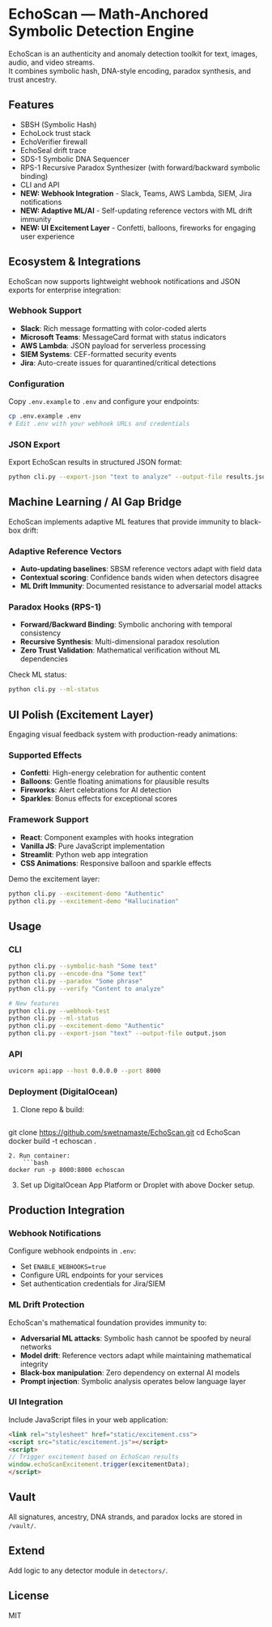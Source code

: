 # EchoScan — Math-Anchored Symbolic Detection Engine

EchoScan is an authenticity and anomaly detection toolkit for text, images, audio, and video streams.  
It combines symbolic hash, DNA-style encoding, paradox synthesis, and trust ancestry.

## Features

- SBSH (Symbolic Hash)
- EchoLock trust stack
- EchoVerifier firewall
- EchoSeal drift trace
- SDS-1 Symbolic DNA Sequencer
- RPS-1 Recursive Paradox Synthesizer (with forward/backward symbolic binding)
- CLI and API
- **NEW: Webhook Integration** - Slack, Teams, AWS Lambda, SIEM, Jira notifications
- **NEW: Adaptive ML/AI** - Self-updating reference vectors with ML drift immunity
- **NEW: UI Excitement Layer** - Confetti, balloons, fireworks for engaging user experience

## Ecosystem & Integrations

EchoScan now supports lightweight webhook notifications and JSON exports for enterprise integration:

### Webhook Support
- **Slack**: Rich message formatting with color-coded alerts
- **Microsoft Teams**: MessageCard format with status indicators  
- **AWS Lambda**: JSON payload for serverless processing
- **SIEM Systems**: CEF-formatted security events
- **Jira**: Auto-create issues for quarantined/critical detections

### Configuration
Copy `.env.example` to `.env` and configure your endpoints:
```bash
cp .env.example .env
# Edit .env with your webhook URLs and credentials
```

### JSON Export
Export EchoScan results in structured JSON format:
```bash
python cli.py --export-json "text to analyze" --output-file results.json
```

## Machine Learning / AI Gap Bridge

EchoScan implements adaptive ML features that provide immunity to black-box drift:

### Adaptive Reference Vectors
- **Auto-updating baselines**: SBSM reference vectors adapt with field data
- **Contextual scoring**: Confidence bands widen when detectors disagree
- **ML Drift Immunity**: Documented resistance to adversarial model attacks

### Paradox Hooks (RPS-1)
- **Forward/Backward Binding**: Symbolic anchoring with temporal consistency
- **Recursive Synthesis**: Multi-dimensional paradox resolution
- **Zero Trust Validation**: Mathematical verification without ML dependencies

Check ML status:
```bash
python cli.py --ml-status
```

## UI Polish (Excitement Layer)

Engaging visual feedback system with production-ready animations:

### Supported Effects
- **Confetti**: High-energy celebration for authentic content
- **Balloons**: Gentle floating animations for plausible results  
- **Fireworks**: Alert celebrations for AI detection
- **Sparkles**: Bonus effects for exceptional scores

### Framework Support
- **React**: Component examples with hooks integration
- **Vanilla JS**: Pure JavaScript implementation
- **Streamlit**: Python web app integration
- **CSS Animations**: Responsive balloon and sparkle effects

Demo the excitement layer:
```bash
python cli.py --excitement-demo "Authentic"
python cli.py --excitement-demo "Hallucination"
```

## Usage

### CLI
```bash
python cli.py --symbolic-hash "Some text"
python cli.py --encode-dna "Some text"
python cli.py --paradox "Some phrase"
python cli.py --verify "Content to analyze"

# New features
python cli.py --webhook-test
python cli.py --ml-status  
python cli.py --excitement-demo "Authentic"
python cli.py --export-json "text" --output-file output.json
```

### API
```bash
uvicorn api:app --host 0.0.0.0 --port 8000
```

### Deployment (DigitalOcean)
1. Clone repo & build:
    ```bash
git clone https://github.com/swetnamaste/EchoScan.git
cd EchoScan
docker build -t echoscan .
```
2. Run container:
    ```bash
docker run -p 8000:8000 echoscan
```
3. Set up DigitalOcean App Platform or Droplet with above Docker setup.

## Production Integration

### Webhook Notifications
Configure webhook endpoints in `.env`:
- Set `ENABLE_WEBHOOKS=true` 
- Configure URL endpoints for your services
- Set authentication credentials for Jira/SIEM

### ML Drift Protection
EchoScan's mathematical foundation provides immunity to:
- **Adversarial ML attacks**: Symbolic hash cannot be spoofed by neural networks
- **Model drift**: Reference vectors adapt while maintaining mathematical integrity  
- **Black-box manipulation**: Zero dependency on external AI models
- **Prompt injection**: Symbolic analysis operates below language layer

### UI Integration
Include JavaScript files in your web application:
```html
<link rel="stylesheet" href="static/excitement.css">
<script src="static/excitement.js"></script>
<script>
// Trigger excitement based on EchoScan results
window.echoScanExcitement.trigger(excitementData);
</script>
```

## Vault
All signatures, ancestry, DNA strands, and paradox locks are stored in `/vault/`.

## Extend
Add logic to any detector module in `detectors/`.

## License
MIT